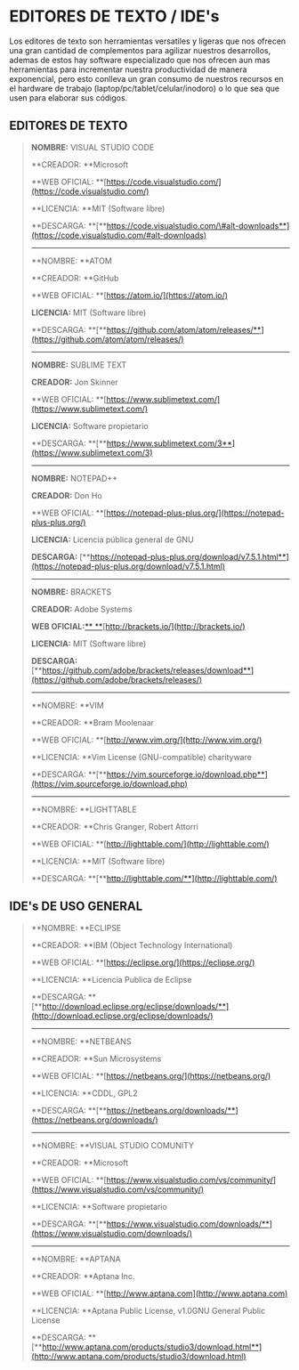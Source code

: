 # EDITORES DE TEXTO / IDE's

Los editores de texto son herramientas versatiles y ligeras que nos ofrecen una gran cantidad de complementos para agilizar nuestros desarrollos, ademas de estos hay software especializado que nos ofrecen aun mas herramientas para incrementar nuestra productividad de manera exponencial, pero esto conlleva un gran consumo de nuestros recursos en el hardware de trabajo \(laptop/pc/tablet/celular/inodoro\) o lo que sea que usen para elaborar sus códigos.

## EDITORES DE TEXTO

> **NOMBRE:** VISUAL STUDIO CODE
>
> **CREADOR: **Microsoft
>
> **WEB OFICIAL: **[https://code.visualstudio.com/](https://code.visualstudio.com/)
>
> **LICENCIA: **MIT \(Software libre\)
>
> **DESCARGA: **[**https://code.visualstudio.com/\#alt-downloads**](https://code.visualstudio.com/#alt-downloads)
>
> ---
>
> **NOMBRE: **ATOM
>
> **CREADOR: **GitHub
>
> **WEB OFICIAL: **[https://atom.io/](https://atom.io/)
>
> **LICENCIA:** MIT \(Software libre\)
>
> **DESCARGA: **[**https://github.com/atom/atom/releases/**](https://github.com/atom/atom/releases/)
>
> ---
>
> **NOMBRE:** SUBLIME TEXT
>
> **CREADOR:** Jon Skinner
>
> **WEB OFICIAL: **[https://www.sublimetext.com/](https://www.sublimetext.com/)
>
> **LICENCIA:** Software propietario
>
> **DESCARGA: **[**https://www.sublimetext.com/3**](https://www.sublimetext.com/3)
>
> ---
>
> **NOMBRE:** NOTEPAD++
>
> **CREADOR:** Don Ho
>
> **WEB OFICIAL: **[https://notepad-plus-plus.org/](https://notepad-plus-plus.org/)
>
> **LICENCIA:** Licencia pública general de GNU
>
> **DESCARGA:** [**https://notepad-plus-plus.org/download/v7.5.1.html**](https://notepad-plus-plus.org/download/v7.5.1.html)
>
> ---
>
> **NOMBRE:** BRACKETS
>
> **CREADOR:** Adobe Systems
>
> **WEB OFICIAL:**[** **](http://brackets.io/)[http://brackets.io/](http://brackets.io/)
>
> **LICENCIA:** MIT \(Software libre\)
>
> **DESCARGA:** [**https://github.com/adobe/brackets/releases/download**](https://github.com/adobe/brackets/releases/)
>
> ---
>
> **NOMBRE: **VIM
>
> **CREADOR: **Bram Moolenaar
>
> **WEB OFICIAL: **[http://www.vim.org/](http://www.vim.org/)
>
> **LICENCIA: **Vim License \(GNU-compatible\) charityware
>
> **DESCARGA: **[**https://vim.sourceforge.io/download.php**](https://vim.sourceforge.io/download.php)
>
> ---
>
> **NOMBRE: **LIGHTTABLE
>
> **CREADOR: **Chris Granger, Robert Attorri
>
> **WEB OFICIAL: **[http://lighttable.com/](http://lighttable.com/)
>
> **LICENCIA: **MIT \(Software libre\)
>
> **DESCARGA: **[**http://lighttable.com/**](http://lighttable.com/)

## IDE's DE USO GENERAL

> **NOMBRE: **ECLIPSE
>
> **CREADOR: **IBM \(Object Technology International\)
>
> **WEB OFICIAL: **[https://eclipse.org/](https://eclipse.org/)
>
> **LICENCIA: **Licencia Publica de Eclipse
>
> **DESCARGA: **[**http://download.eclipse.org/eclipse/downloads/**](http://download.eclipse.org/eclipse/downloads/)
>
> ---
>
> **NOMBRE: **NETBEANS
>
> **CREADOR: **Sun Microsystems
>
> **WEB OFICIAL: **[https://netbeans.org/](https://netbeans.org/)
>
> **LICENCIA: **CDDL, GPL2
>
> **DESCARGA: **[**https://netbeans.org/downloads/**](https://netbeans.org/downloads/)
>
> ---
>
> **NOMBRE: **VISUAL STUDIO COMUNITY
>
> **CREADOR: **Microsoft
>
> **WEB OFICIAL: **[https://www.visualstudio.com/vs/community/](https://www.visualstudio.com/vs/community/)
>
> **LICENCIA: **Software propietario
>
> **DESCARGA: **[**https://www.visualstudio.com/downloads/**](https://www.visualstudio.com/downloads/)
>
> ---
>
> **NOMBRE: **APTANA
>
> **CREADOR: **Aptana Inc.
>
> **WEB OFICIAL: **[http://www.aptana.com](http://www.aptana.com)
>
> **LICENCIA: **Aptana Public License, v1.0GNU General Public License
>
> **DESCARGA: **[**http://www.aptana.com/products/studio3/download.html**](http://www.aptana.com/products/studio3/download.html)
